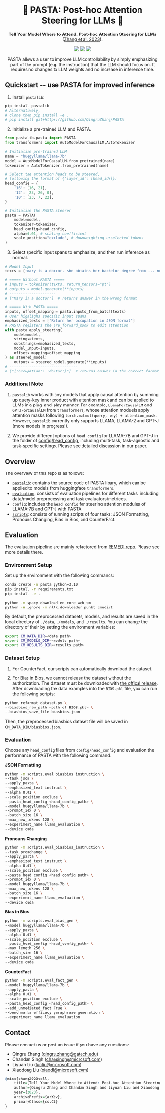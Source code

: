 <h1 align="center"> 🍝 PASTA: Post-hoc Attention Steering for LLMs 🍝 </h1>
<p align="center"> <b>Tell Your Model Where to Attend: Post-hoc Attention Steering for LLMs</b> (<a href="https://arxiv.org/pdf/2311.02262.pdf">Zhang et al. 2023</a>). 
</p>

<p align="center">
  <img src="https://img.shields.io/badge/license-mit-blue.svg">
  <img src="https://img.shields.io/badge/python-3.7+-blue">
  <img src="https://img.shields.io/pypi/v/pastalib?color=green">  
</p>  

<p align="center"> PASTA allows a user to improve LLM controllability by simply emphasizing part of the prompt (e.g. the instruction) that the LLM should focus on. It requires no changes to LLM weights and no increase in inference time.
</p>

## Quickstart -- use PASTA for improved inference

1. Install `pastalib`:

```bash
pip install pastalib
# Alternatively,  
# clone then pip install -e .
# pip install git+https://github.com/QingruZhang/PASTA
```

2. Initialize a pre-trained LLM and PASTA.
 
```python
from pastalib.pasta import PASTA 
from transformers import AutoModelForCausalLM,AutoTokenizer

# Initialize pre-trained LLM
name = "huggyllama/llama-7b"
model = AutoModelForCausalLM.from_pretrained(name)
tokenizer = AutoTokenizer.from_pretrained(name)

# Select the attention heads to be steered, 
# following the format of {'layer_id': [head_ids]}: 
head_config = {
    '16': [16, 21],
    '12': [23, 26, 0],
    '10': [23, 7, 22],
}

# Initialize the PASTA steerer
pasta = PASTA(
    model=model,
    tokenizer=tokenizer,
    head_config=head_config, 
    alpha=0.01, # scaling coefficient
    scale_position="exclude", # downweighting unselected tokens
)
```

3. Select specific input spans to emphasize, and then run inference as normal.

```python
# Model Input 
texts = ["Mary is a doctor. She obtains her bachelor degree from ... Return her occupation in JSON format."]

# ===== Without PASTA =====
# inputs = tokenizer(texts, return_tensors="pt")
# outputs = model.generate(**inputs)
# ---------------------
# ["Mary is a doctor"]  # returns answer in the wrong format

# ===== With PASTA =====
inputs, offset_mapping = pasta.inputs_from_batch(texts)
# User highlighs specific input spans
emphasized_texts = ["Return her occupation in JSON format"]
# PASTA registers the pre_forward_hook to edit attention
with pasta.apply_steering(
    model=model, 
    strings=texts, 
    substrings=emphasized_texts, 
    model_input=inputs, 
    offsets_mapping=offset_mapping
) as steered_model: 
    outputs = steered_model.generate(**inputs)
# -------------------------------
# ["{'occupation': 'doctor'}"]  # returns answer in the correct format
```

### Additional Note 

1. `pastalib` works with any models that apply causal attention by summing up query-key inner product with attention mask and can be applied to LLMs in a plug-and-play manner. For example, `LlamaForCausalLM` and `GPTJForCausalLM` from `transformers`, whose attention moduels apply attention masks following `torch.matmul(query, key) + attention_mask`. However, `pastalib` currently only supports LLAMA, LLAMA-2 and GPT-J (more models in progress!). 

2. We provide different options of `head_config` for LLAMA-7B and GPT-J in the folder of [config/head_config](config/head_config), including multi-task, task-agnostic and task-specific settings. Please see detailed discussion in our paper. 

## Overview

The overview of this repo is as follows: 

* [`pastalib`](pastalib): contains the source code of PASTA libary, which can be applied to models from huggingface `transformers`.  
* [`evaluation`](evaluation): consists of evaluation pipelines for different tasks, including data/model preprocessing and task evaluators/metrices. 
* [`config`](config): includes the `head_config` for steering attention modules of LLAMA-7B and GPT-J with PASTA. 
* [`scripts`](scripts): consists of running scripts of four tasks: JSON Formatting, Pronouns Changing, Bias in Bios, and CounterFact. 

## Evaluation 

The evaluation pipeline are mainly refactored from [REMEDI repo](https://github.com/evandez/REMEDI). Please see more details there. 

### Environment Setup 

Set up the environment with the following commands: 
```bash
conda create -n pasta python=3.10 
pip install -r requirements.txt 
pip install -e . 

python -m spacy download en_core_web_sm
python -W ignore -m nltk.downloader punkt cmudict
```

By default, the preprocessed datasets, models, and results are saved in the local directory of `./data`, `./models`, and `./results`. You can change the directory of their by setting the environment variables: 
```bash 
export CM_DATA_DIR=<data path> 
export CM_MODELS_DIR=<models path>
export CM_RESULTS_DIR=<results path>
```

### Dataset Setup

1. For CounterFact, our scripts can automatically download the dataset. 

2. For Bias in Bios, we cannot release the dataset without the authorization. The dataset must be downloaded with [the offical release](https://github.com/microsoft/biosbias). After downloading the data examples into the `BIOS.pkl` file, you can run the following scripts: 
```bash
python reformat_dataset.py \
--biasbios_raw_path <path of BIOS.pkl> \
--biasbios_save_file biasbios.json 
```

Then, the preprocessed biasbios dataset file will be saved in `CM_DATA_DIR/biasbios.json`.  

### Evaluation 

Choose any `head_config` files from `config/head_config` and evaluation the performance of PASTA with the following command. 

**JSON Formatting**

```bash
python -m scripts.eval_biasbios_instruction \
--task json \
--apply_pasta \
--emphasized_text instruct \
--alpha 0.01 \
--scale_position exclude \
--pasta_head_config <head_config_path> \
--model huggyllama/llama-7b \
--prompt_idx 0 \
--batch_size 16 \
--max_new_tokens 128 \
--experiment_name llama_evaluation \
--device cuda 
```

**Pronouns Changing**

```bash 
python -m scripts.eval_biasbios_instruction \
--task pronchange \
--apply_pasta \
--emphasized_text instruct \
--alpha 0.01 \
--scale_position exclude \
--pasta_head_config <head_config_path> \
--prompt_idx 0 \
--model huggyllama/llama-7b \
--max_new_tokens 128 \
--batch_size 16 \
--experiment_name llama_evaluation \
--device cuda 
```

**Bias in Bios**

```bash 
python -m scripts.eval_bias_gen \
--model huggyllama/llama-7b \
--apply_pasta \
--alpha 0.01 \
--scale_position exclude \
--pasta_head_config <head_config_path> \
--max_length 256 \
--batch_size 16 \
--experiment_name llama_evaluation \
--device cuda 
```

**CounterFact**

```bash 
python -m scripts.eval_fact_gen \
--model huggyllama/llama-7b \
--apply_pasta \
--alpha 0.01 \
--scale_position exclude \
--pasta_head_config <head_config_path> \
--add_unmediated_fact True \
--benchmarks efficacy paraphrase generation \
--experiment_name llama_evaluation
```


## Contact

Please contact us or post an issue if you have any questions: 

* Qingru Zhang (qingru.zhang@gatech.edu) 
* Chandan Singh (chansingh@microsoft.com)
* Liyuan Liu (lucliu@microsoft.com) 
* Xiaodong Liu (xiaodl@microsoft.com)


```r
@misc{zhang2023tell,
    title={Tell Your Model Where to Attend: Post-hoc Attention Steering for LLMs},
    author={Qingru Zhang and Chandan Singh and Liyuan Liu and Xiaodong Liu and Bin Yu and Jianfeng Gao and Tuo Zhao},
    year={2023},
    archivePrefix={arXiv},
    primaryClass={cs.CL}
}
```



